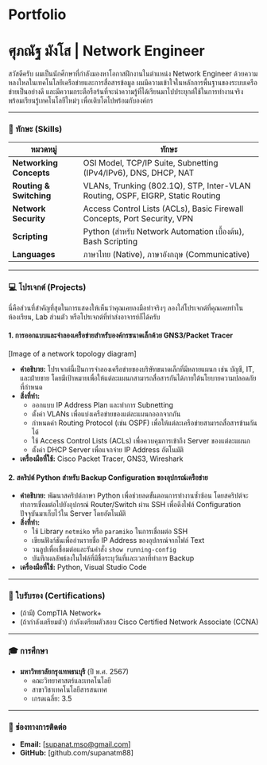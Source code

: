# Portfolio

# ศุภณัฐ มังโส | Network Engineer

สวัสดีครับ ผมเป็นนักศึกษาที่กำลังมองหาโอกาสฝึกงานในตำแหน่ง Network Engineer ด้วยความหลงใหลในเทคโนโลยีเครือข่ายและการสื่อสารข้อมูล ผมมีความเข้าใจในหลักการพื้นฐานของระบบเครือข่ายเป็นอย่างดี และมีความกระตือรือร้นที่จะนำความรู้ที่ได้เรียนมาไปประยุกต์ใช้ในการทำงานจริง พร้อมเรียนรู้เทคโนโลยีใหม่ๆ เพื่อเติบโตไปพร้อมกับองค์กร

---

### 🔧 ทักษะ (Skills)

| หมวดหมู่               | ทักษะ                                                                |
| ---------------------- | -------------------------------------------------------------------- |
| **Networking Concepts**| OSI Model, TCP/IP Suite, Subnetting (IPv4/IPv6), DNS, DHCP, NAT      |
| **Routing & Switching**| VLANs, Trunking (802.1Q), STP, Inter-VLAN Routing, OSPF, EIGRP, Static Routing |
| **Network Security** | Access Control Lists (ACLs), Basic Firewall Concepts, Port Security, VPN |
| **Scripting** | Python (สำหรับ Network Automation เบื้องต้น), Bash Scripting          |
| **Languages** | ภาษาไทย (Native), ภาษาอังกฤษ (Communicative)                         |

---

### 💻 โปรเจกต์ (Projects)

นี่คือส่วนที่สำคัญที่สุดในการแสดงให้เห็นว่าคุณเคยลงมือทำจริงๆ ลองใส่โปรเจกต์ที่คุณเคยทำในห้องเรียน, Lab ส่วนตัว หรือโปรเจกต์ที่ทำส่งอาจารย์ก็ได้ครับ

#### 1. การออกแบบและจำลองเครือข่ายสำหรับองค์กรขนาดเล็กด้วย GNS3/Packet Tracer


[Image of a network topology diagram]


* **คำอธิบาย:** โปรเจกต์นี้เป็นการจำลองเครือข่ายของบริษัทขนาดเล็กที่มีหลายแผนก เช่น บัญชี, IT, และฝ่ายขาย โดยมีเป้าหมายเพื่อให้แต่ละแผนกสามารถสื่อสารกันได้ภายใต้นโยบายความปลอดภัยที่กำหนด
* **สิ่งที่ทำ:**
    * ออกแบบ IP Address Plan และทำการ Subnetting
    * ตั้งค่า VLANs เพื่อแบ่งเครือข่ายของแต่ละแผนกออกจากกัน
    * กำหนดค่า Routing Protocol (เช่น OSPF) เพื่อให้แต่ละเครือข่ายสามารถสื่อสารข้ามกันได้
    * ใช้ Access Control Lists (ACLs) เพื่อควบคุมการเข้าถึง Server ของแต่ละแผนก
    * ตั้งค่า DHCP Server เพื่อแจกจ่าย IP Address อัตโนมัติ
* **เครื่องมือที่ใช้:** Cisco Packet Tracer, GNS3, Wireshark

#### 2. สคริปต์ Python สำหรับ Backup Configuration ของอุปกรณ์เครือข่าย
* **คำอธิบาย:** พัฒนาสคริปต์ภาษา Python เพื่อช่วยลดขั้นตอนการทำงานซ้ำซ้อน โดยสคริปต์จะทำการเชื่อมต่อไปยังอุปกรณ์ Router/Switch ผ่าน SSH เพื่อดึงไฟล์ Configuration ปัจจุบันมาเก็บไว้ใน Server โดยอัตโนมัติ
* **สิ่งที่ทำ:**
    * ใช้ Library `netmiko` หรือ `paramiko` ในการเชื่อมต่อ SSH
    * เขียนฟังก์ชันเพื่ออ่านรายชื่อ IP Address ของอุปกรณ์จากไฟล์ Text
    * วนลูปเพื่อเชื่อมต่อและรันคำสั่ง `show running-config`
    * บันทึกผลลัพธ์ลงในไฟล์ที่มีชื่อระบุวันที่และเวลาที่ทำการ Backup
* **เครื่องมือที่ใช้:** Python, Visual Studio Code

---

### 📜 ใบรับรอง (Certifications)

* (ถ้ามี) CompTIA Network+
* (ถ้ากำลังเตรียมตัว) กำลังเตรียมตัวสอบ Cisco Certified Network Associate (CCNA)

---

### 🎓 การศึกษา

* **มหาวิทยาลัยกรุงเทพธนบุรี** (ปี พ.ศ. 2567)
    * คณะวิทยาศาสตร์และเทคโนโลยี
    * สาขาวิชาเทคโนโลยีสารสนเทศ
    * เกรดเฉลี่ย: 3.5

---

### 📧 ช่องทางการติดต่อ

* **Email:** [supanat.mso@gmail.com]
* **GitHub:** [github.com/supanatm88]
